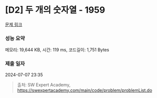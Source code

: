 # [D2] 두 개의 숫자열 - 1959 

[문제 링크](https://swexpertacademy.com/main/code/problem/problemDetail.do?contestProbId=AV5PpoFaAS4DFAUq) 

### 성능 요약

메모리: 19,644 KB, 시간: 119 ms, 코드길이: 1,751 Bytes

### 제출 일자

2024-07-07 23:35



> 출처: SW Expert Academy, https://swexpertacademy.com/main/code/problem/problemList.do